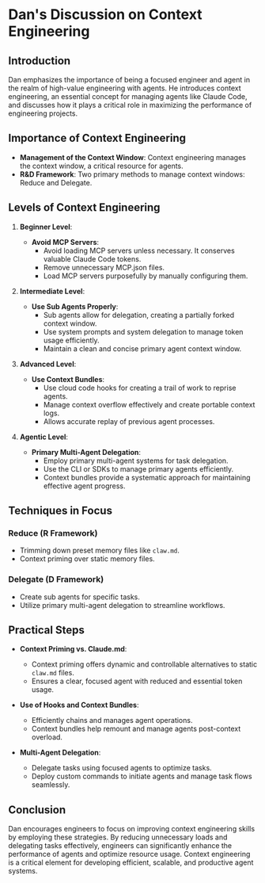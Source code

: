 # Dan's Discussion on Context Engineering

## Introduction

Dan emphasizes the importance of being a focused engineer and agent in the realm of high-value engineering with agents. He introduces context engineering, an essential concept for managing agents like Claude Code, and discusses how it plays a critical role in maximizing the performance of engineering projects.

## Importance of Context Engineering

- **Management of the Context Window**: Context engineering manages the context window, a critical resource for agents.
- **R&D Framework**: Two primary methods to manage context windows: Reduce and Delegate.

## Levels of Context Engineering

1. **Beginner Level**:
    - **Avoid MCP Servers**: 
        - Avoid loading MCP servers unless necessary. It conserves valuable Claude Code tokens.
        - Remove unnecessary MCP.json files.
        - Load MCP servers purposefully by manually configuring them.

2. **Intermediate Level**:
    - **Use Sub Agents Properly**:
        - Sub agents allow for delegation, creating a partially forked context window.
        - Use system prompts and system delegation to manage token usage efficiently.
        - Maintain a clean and concise primary agent context window.

3. **Advanced Level**:
    - **Use Context Bundles**:
        - Use cloud code hooks for creating a trail of work to reprise agents.
        - Manage context overflow effectively and create portable context logs.
        - Allows accurate replay of previous agent processes.

4. **Agentic Level**:
    - **Primary Multi-Agent Delegation**:
        - Employ primary multi-agent systems for task delegation.
        - Use the CLI or SDKs to manage primary agents efficiently.
        - Context bundles provide a systematic approach for maintaining effective agent progress.

## Techniques in Focus

### Reduce (R Framework)
   - Trimming down preset memory files like `claw.md`.
   - Context priming over static memory files.

### Delegate (D Framework)
   - Create sub agents for specific tasks.
   - Utilize primary multi-agent delegation to streamline workflows.

## Practical Steps

- **Context Priming vs. Claude.md**:
    - Context priming offers dynamic and controllable alternatives to static `claw.md` files.
    - Ensures a clear, focused agent with reduced and essential token usage.

- **Use of Hooks and Context Bundles**:
    - Efficiently chains and manages agent operations.
    - Context bundles help remount and manage agents post-context overload.

- **Multi-Agent Delegation**:
    - Delegate tasks using focused agents to optimize tasks.
    - Deploy custom commands to initiate agents and manage task flows seamlessly.

## Conclusion

Dan encourages engineers to focus on improving context engineering skills by employing these strategies. By reducing unnecessary loads and delegating tasks effectively, engineers can significantly enhance the performance of agents and optimize resource usage. Context engineering is a critical element for developing efficient, scalable, and productive agent systems.